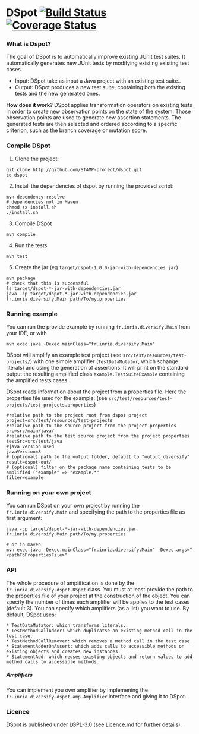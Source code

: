 DSpot [![Build Status](https://travis-ci.org/STAMP-project/dspot.svg?branch=master)](https://travis-ci.org/STAMP-project/dspot)[![Coverage Status](https://coveralls.io/repos/github/STAMP-project/dspot/badge.svg?branch=master)](https://coveralls.io/github/STAMP-project/dspot?branch=master)
=====================================================================================================================

### What is Dspot?

The goal of DSpot is to automatically improve existing JUnit test suites.
It automatically generates new JUnit tests by modifying existing  existing test cases.

- Input: DSpot take as input a Java project with an existing test suite..
- Output: DSpot produces a new test suite, containing both the existing tests and the new generated ones.

**How does it work?** DSpot applies transformation operators on existing tests in order to create new observation points on the state of the system. Those observation points are used to generate new assertion statements. The generated tests are then selected and ordered according to a specific criterion, such as the branch coverage or mutation score.

### Compile DSpot

1) Clone the project:
```
git clone http://github.com/STAMP-project/dspot.git
cd dspot
```

2) Install the dependencies of dspot by running the provided script:
```
mvn dependency:resolve
# dependencies not in Maven
chmod +x install.sh
./install.sh
```

3) Compile DSpot
```
mvn compile
```

4) Run the tests
```
mvn test
```

5) Create the jar (eg `target/dspot-1.0.0-jar-with-dependencies.jar`)
```
mvn package
# check that this is successful
ls target/dspot-*-jar-with-dependencies.jar
java -cp target/dspot-*-jar-with-dependencies.jar fr.inria.diversify.Main path/To/my.properties
```


### Running example

You can run the provide example by running `fr.inria.diversify.Main` from your IDE, or with
```
mvn exec.java -Dexec.mainClass="fr.inria.diversify.Main"
```

DSpot will amplify an example test project (see `src/test/resources/test-projects/`) with one simple amplifier (`TestDataMutator`, which schange literals) and using the generation of assertions.
It will print on the standard output the resulting amplified class `example.TestSuiteExample` containing the amplified tests cases.

DSpot reads information about the project from a properties file. Here the properties file used for the example: (see `src/test/resources/test-projects/test-projects.properties`)

```properties
#relative path to the project root from dspot project
project=src/test/resources/test-projects
#relative path to the source project from the project properties
src=src/main/java/
#relative path to the test source project from the project properties
testSrc=src/test/java
#java version used
javaVersion=8
# (optional) path to the output folder, default to "output_diversify"
result=dspot-out/
# (optional) filter on the package name containing tests to be amplified ("example" => "example.*"
filter=example
```

### Running on your own project

You can run DSpot on your own project by running the `fr.inria.diversify.Main` and specifying the path to the properties file as first argument:
```
java -cp target/dspot-*-jar-with-dependencies.jar fr.inria.diversify.Main path/To/my.properties

# or in maven
mvn exec.java -Dexec.mainClass="fr.inria.diversify.Main" -Dexec.args="<pathToPropertiesFile>"
```

### API

The whole procedure of amplification is done by the `fr.inria.diversify.dspot.DSpot` class. 
You must at least provide the path to the properties file of your project at the construction of the object.
You can specify the number of times each amplifier will be applies to the test cases (default 3).
You can specify which amplifiers (as a list) you want to use. By default, DSpot uses: 

    * TestDataMutator: which transforms literals.
    * TestMethodCallAdder: which duplicatse an existing method call in the test case.
    * TestMethodCallRemover: which removes a method call in the test case.
    * StatementAdderOnAssert: which adds calls to accessible methods on existing objects and creates new instances.
    * StatementAdd: which reuses existing objects and return values to add method calls to accessible methods.

##### Amplifiers

You can implement you own amplifier by implemening the `fr.inria.diversify.dspot.amp.Amplifier` interface and giving it to DSpot.


### Licence

DSpot is published under LGPL-3.0 (see [Licence.md](https://github.com/STAMP-project/dspot/blob/master/Licence.md) for further details).
